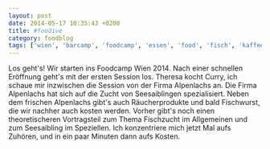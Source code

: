 ```yaml
---
layout: post
date: 2014-05-17 10:35:43 +0200
title: #foodive
category: foodblog
tags: ['wien', 'barcamp', 'foodcamp', 'essen', 'food', 'fisch', 'kaffee', 'tofu', 'seesaibling', 'saibling']
---
```


Los geht's! Wir starten ins Foodcamp Wien 2014. Nach einer schnellen Eröffnung geht's mit der ersten Session los. Theresa kocht Curry, ich schaue mir inzwischen die Session von der Firma Alpenlachs an. Die Firma Alpenlachs hat sich auf die Zucht von Seesaiblingen spezialisiert. Neben dem frischen Alpenlachs gibt's auch Räucherprodukte und bald Fischwurst, die wir nachher auch kosten werden. Vorher gibt's noch einen theoretischeren Vortragsteil zum Thema Fischzucht im Allgemeinen und zum Seesaibling im Speziellen. Ich konzentriere mich jetzt Mal aufs Zuhören, und in ein paar Minuten dann aufs Kosten.


